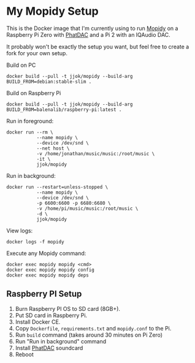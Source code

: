 My Mopidy Setup
===============

This is the Docker image that I'm currently using to run [Mopidy](https://www.mopidy.com/) on a Raspberry Pi Zero with
[PhatDAC](https://shop.pimoroni.com/products/phat-dac) and a Pi 2 with an IQAudio DAC.

It probably won't be exactly the setup you want, but feel free to create a fork for your own setup.

Build on PC

    docker build --pull -t jjok/mopidy --build-arg BUILD_FROM=debian:stable-slim .

Build on Raspberry Pi

    docker build --pull -t jjok/mopidy --build-arg BUILD_FROM=balenalib/raspberry-pi:latest .

Run in foreground:

    docker run --rm \
               --name mopidy \
               --device /dev/snd \
               --net host \
               -v /home/jonathan/music/music:/root/music \
               -it \
               jjok/mopidy

Run in background:

    docker run --restart=unless-stopped \
               --name mopidy \
               --device /dev/snd \
               -p 6600:6600 -p 6680:6680 \
               -v /home/pi/music/music:/root/music \
               -d \
               jjok/mopidy

View logs:

    docker logs -f mopidy

Execute any Mopidy command:

    docker exec mopidy mopidy <cmd>
    docker exec mopidy mopidy config
    docker exec mopidy mopidy deps


Raspberry PI Setup
------------------

1. Burn Raspberry PI OS to SD card (8GB+).
2. Put SD card in Raspberry Pi.
3. Install Docker CE.
4. Copy `Dockerfile`, `requirements.txt` and `mopidy.conf` to the Pi.
5. Run `build` command (takes around 30 minutes on Pi Zero)
6. Run "Run in background" command
7. Install [PhatDAC](https://learn.pimoroni.com/tutorial/phat/raspberry-pi-phat-dac-install) soundcard
8. Reboot
